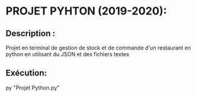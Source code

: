# PROJET PYHTON (2019-2020):


## Description : 
Projet en terminal de gestion de stock et de commande d'un restaurant
en python en utilisant du JSON et des fichiers textes



## Exécution: 
py "Projet Python.py"

